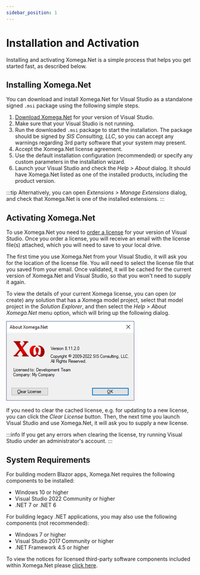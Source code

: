 ```yaml
---
sidebar_position: 1
---
```


# Installation and Activation

Installing and activating Xomega.Net is a simple process that helps you get started fast, as described below.

## Installing Xomega.Net

You can download and install Xomega.Net for Visual Studio as a standalone signed `.msi` package using the following simple steps.
1. [Download Xomega.Net](https://xomega.net/product/download) for your version of Visual Studio.
1. Make sure that your Visual Studio is not running.
1. Run the downloaded `.msi` package to start the installation. The package should be signed by *SIS Consulting, LLC*, so you can accept any warnings regarding 3rd party software that your system may present.
1. Accept the Xomega.Net license agreement.
1. Use the default installation configuration (recommended) or specify any custom parameters in the installation wizard.
1. Launch your Visual Studio and check the *Help > About* dialog. It should have Xomega.Net listed as one of the installed products, including the product version.

:::tip
Alternatively, you can open *Extensions > Manage Extensions* dialog, and check that Xomega.Net is one of the installed extensions.
:::

## Activating Xomega.Net

To use Xomega.Net you need to [order a license](https://xomega.net/product/pricing) for your version of Visual Studio. Once you order a license, you will receive an email with the license file(s) attached, which you will need to save to your local drive.

The first time you use Xomega.Net from your Visual Studio, it will ask you for the location of the license file. You will need to select the license file that you saved from your email. Once validated, it will be cached for the current version of Xomega.Net and Visual Studio, so that you won't need to supply it again.

To view the details of your current Xomega license, you can open (or create) any solution that has a Xomega model project, select that model project in the *Solution Explorer*, and then select the *Help > About Xomega.Net* menu option, which will bring up the following dialog.

![About Xomega](img/about-xomega.png)

If you need to clear the cached license, e.g. for updating to a new license, you can click the *Clear License* button. Then, the next time you launch Visual Studio and use Xomega.Net, it will ask you to supply a new license.

:::info
If you get any errors when clearing the license, try running Visual Studio under an administrator's account.
:::

## System Requirements

For building modern Blazor apps, Xomega.Net requires the following components to be installed:

- Windows 10 or higher
- Visual Studio 2022 Community or higher
- .NET 7 or .NET 6

For building legacy .NET applications, you may also use the following components (not recommended):

- Windows 7 or higher
- Visual Studio 2017 Community or higher
- .NET Framework 4.5 or higher

To view the notices for licensed third-party software components included within Xomega.Net please [click here](third-party).